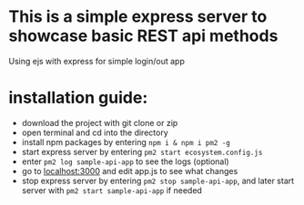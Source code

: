 # This is a simple express server to showcase basic REST api methods
Using ejs with express for simple login/out app

# installation guide:
- download the project with git clone or zip
- open terminal and cd into the directory
- install npm packages by entering ```npm i & npm i pm2 -g```
- start express server by entering ```pm2 start ecosystem.config.js```
- enter ```pm2 log sample-api-app``` to see the logs (optional)
- go to [localhost:3000](https://localhost:3000) and edit app.js to see what changes
- stop express server by entering ```pm2 stop sample-api-app```, and later start server with ```pm2 start sample-api-app``` if needed